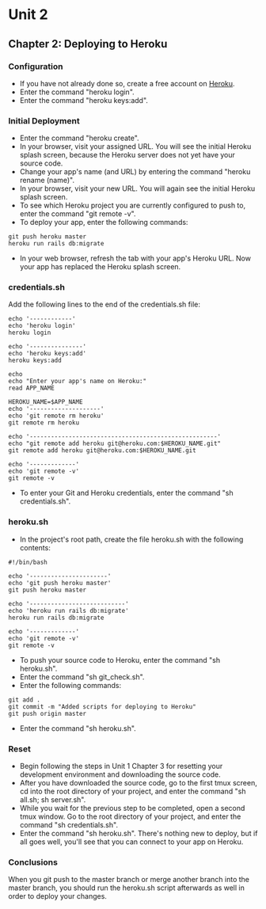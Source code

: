 # Unit 2
## Chapter 2: Deploying to Heroku

### Configuration
* If you have not already done so, create a free account on [Heroku](https://www.heroku.com/).
* Enter the command "heroku login".
* Enter the command "heroku keys:add".

### Initial Deployment
* Enter the command "heroku create".
* In your browser, visit your assigned URL.  You will see the initial Heroku splash screen, because the Heroku server does not yet have your source code.
* Change your app's name (and URL) by entering the command "heroku rename (name)".
* In your browser, visit your new URL.  You will again see the initial Heroku splash screen.
* To see which Heroku project you are currently configured to push to, enter the command "git remote -v".
* To deploy your app, enter the following commands:
```
git push heroku master
heroku run rails db:migrate
```
* In your web browser, refresh the tab with your app's Heroku URL.  Now your app has replaced the Heroku splash screen.

### credentials.sh
Add the following lines to the end of the credentials.sh file:
```
echo '------------'
echo 'heroku login'
heroku login

echo '---------------'
echo 'heroku keys:add'
heroku keys:add

echo
echo "Enter your app's name on Heroku:"
read APP_NAME

HEROKU_NAME=$APP_NAME
echo '--------------------'
echo 'git remote rm heroku'
git remote rm heroku

echo '-----------------------------------------------------'
echo "git remote add heroku git@heroku.com:$HEROKU_NAME.git"
git remote add heroku git@heroku.com:$HEROKU_NAME.git

echo '-------------'
echo 'git remote -v'
git remote -v
```
* To enter your Git and Heroku credentials, enter the command "sh credentials.sh".

### heroku.sh
* In the project's root path, create the file heroku.sh with the following contents:
```
#!/bin/bash

echo '----------------------'
echo 'git push heroku master'
git push heroku master

echo '---------------------------'
echo 'heroku run rails db:migrate'
heroku run rails db:migrate

echo '-------------'
echo 'git remote -v'
git remote -v
```
* To push your source code to Heroku, enter the command "sh heroku.sh".
* Enter the command "sh git_check.sh".
* Enter the following commands:
```
git add .
git commit -m "Added scripts for deploying to Heroku"
git push origin master
```
* Enter the command "sh heroku.sh".

### Reset
* Begin following the steps in Unit 1 Chapter 3 for resetting your development environment and downloading the source code.
* After you have downloaded the source code, go to the first tmux screen, cd into the root directory of your project, and enter the command "sh all.sh; sh server.sh".
* While you wait for the previous step to be completed, open a second tmux window.  Go to the root directory of your project, and enter the command "sh credentials.sh".
* Enter the command "sh heroku.sh".  There's nothing new to deploy, but if all goes well, you'll see that you can connect to your app on Heroku.

### Conclusions

When you git push to the master branch or merge another branch into the master branch, you should run the heroku.sh script afterwards as well in order to deploy your changes.
